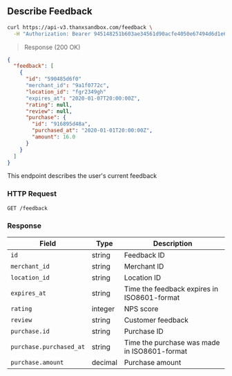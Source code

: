 ## Describe Feedback

```bash
curl https://api-v3.thanxsandbox.com/feedback \
  -H "Authorization: Bearer 945148251b603ae34561d90acfe4050e67494d6d1e65d4d3d52798407f03c0bd"
```

> Response (200 OK)

```json
{
  "feedback": [
    {
      "id": "590485d6f0"
      "merchant_id": "9a1f0772c",
      "location_id": "fgr2349gh"
      "expires_at": "2020-01-07T20:00:00Z",
      "rating": null,
      "review": null,
      "purchase": {
        "id": "916895d48a",
        "purchased_at": "2020-01-01T20:00:00Z",
        "amount": 16.0
      }
    }
  ]
}
```

This endpoint describes the user's current feedback

### HTTP Request

`GET /feedback`

### Response

Field | Type | Description
----- | ---- | -----------
`id` | string | Feedback ID
`merchant_id` | string | Merchant ID
`location_id` | string | Location ID
`expires_at` | string | Time the feedback expires in ISO8601-format
`rating` | integer | NPS score
`review` | string | Customer feedback
`purchase.id` | string | Purchase ID
`purchase.purchased_at` | string | Time the purchase was made in ISO8601-format
`purchase.amount` | decimal | Purchase amount
